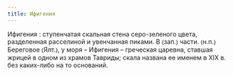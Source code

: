 ```yaml
---
title: Ифигения
---
```


Ифигения
: ступенчатая скальная стена серо-зеленого цвета, разделенная расселиной и увенчанная пиками. В ⦅зап.⦆ части. ⦅н.п.⦆ Береговое ⦅Ялт.⦆, у моря – Ифигения – греческая царевна, ставшая жрицей в одном из храмов Тавриды; скала названа ее именем в XIX в. без каких-либо на то оснований.
